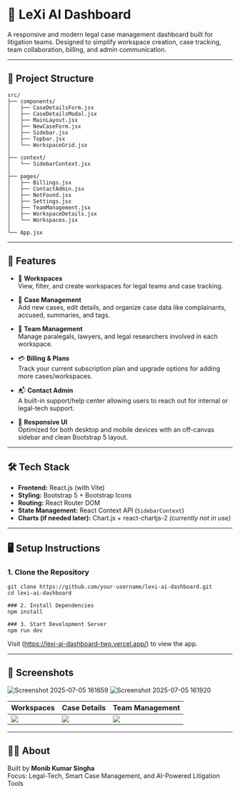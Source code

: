 # 🧠 LeXi AI Dashboard

A responsive and modern legal case management dashboard built for litigation teams. Designed to simplify workspace creation, case tracking, team collaboration, billing, and admin communication.

---

## 📂 Project Structure

```
src/
├── components/
│   ├── CaseDetailsForm.jsx
│   ├── CaseDetailsModal.jsx
│   ├── MainLayout.jsx
│   ├── NewCaseForm.jsx
│   ├── Sidebar.jsx
│   ├── Topbar.jsx
│   └── WorkspaceGrid.jsx
│
├── context/
│   └── SidebarContext.jsx
│
├── pages/
│   ├── Billings.jsx
│   ├── ContactAdmin.jsx
│   ├── NotFound.jsx
│   ├── Settings.jsx
│   ├── TeamManagement.jsx
│   ├── WorkspaceDetails.jsx
│   └── Workspaces.jsx
│
└── App.jsx
```
---

## 🚀 Features

- 📁 **Workspaces**  
  View, filter, and create workspaces for legal teams and case tracking.

- 🧾 **Case Management**  
  Add new cases, edit details, and organize case data like complainants, accused, summaries, and tags.

- 👥 **Team Management**  
  Manage paralegals, lawyers, and legal researchers involved in each workspace.

- 💳 **Billing & Plans**  
  Track your current subscription plan and upgrade options for adding more cases/workspaces.

- 📬 **Contact Admin**  
  A built-in support/help center allowing users to reach out for internal or legal-tech support.

- 📱 **Responsive UI**  
  Optimized for both desktop and mobile devices with an off-canvas sidebar and clean Bootstrap 5 layout.

---

## 🛠️ Tech Stack

- **Frontend:** React.js (with Vite)
- **Styling:** Bootstrap 5 + Bootstrap Icons
- **Routing:** React Router DOM
- **State Management:** React Context API (`SidebarContext`)
- **Charts (if needed later):** Chart.js + react-chartjs-2 *(currently not in use)*

---

## 🖥️ Setup Instructions

### 1. Clone the Repository
```
git clone https://github.com/your-username/lexi-ai-dashboard.git
cd lexi-ai-dashboard
```
```
### 2. Install Dependencies
npm install
```
```
### 3. Start Development Server
npm run dev
```
Visit (https://lexi-ai-dashboard-two.vercel.app/) to view the app.

---

## 📸 Screenshots

![Screenshot 2025-07-05 161659](https://github.com/user-attachments/assets/f5163073-b5eb-44d5-b3d2-08765d2d9e2b)
![Screenshot 2025-07-05 161920](https://github.com/user-attachments/assets/fc3b90ac-3b9b-46bc-a913-d47c8c71591a)


| Workspaces | Case Details | Team Management |
|------------|--------------|-----------------|
| ![](https://via.placeholder.com/400x250?text=Workspaces) | ![](https://via.placeholder.com/400x250?text=Case+Details) | ![](https://via.placeholder.com/400x250?text=Team) |

---

## 🧑‍💼 About

Built by **Monib Kumar Singha**  
Focus: Legal-Tech, Smart Case Management, and AI-Powered Litigation Tools
